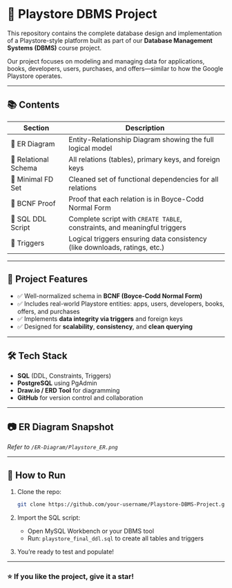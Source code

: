 # 📱 Playstore DBMS Project

This repository contains the complete database design and implementation of a Playstore-style platform built as part of our **Database Management Systems (DBMS)** course project.

Our project focuses on modeling and managing data for applications, books, developers, users, purchases, and offers—similar to how the Google Playstore operates.

---

## 📚 Contents

| Section                     | Description                                                                 |
|----------------------------|-----------------------------------------------------------------------------|
| 🔸 ER Diagram               | Entity-Relationship Diagram showing the full logical model                  |
| 🔸 Relational Schema        | All relations (tables), primary keys, and foreign keys                      |
| 🔸 Minimal FD Set           | Cleaned set of functional dependencies for all relations                    |
| 🔸 BCNF Proof               | Proof that each relation is in Boyce-Codd Normal Form                       |
| 🔸 SQL DDL Script           | Complete script with `CREATE TABLE`, constraints, and meaningful triggers   |
| 🔸 Triggers                 | Logical triggers ensuring data consistency (like downloads, ratings, etc.) |

---

## 📌 Project Features

- ✅ Well-normalized schema in **BCNF (Boyce-Codd Normal Form)**
- ✅ Includes real-world Playstore entities: apps, users, developers, books, offers, and purchases
- ✅ Implements **data integrity via triggers** and foreign keys
- ✅ Designed for **scalability**, **consistency**, and **clean querying**

---

## 🛠️ Tech Stack

- **SQL** (DDL, Constraints, Triggers)
- **PostgreSQL** using PgAdmin
- **Draw.io / ERD Tool** for diagramming
- **GitHub** for version control and collaboration

---

## 📷 ER Diagram Snapshot

_Refer to `/ER-Diagram/Playstore_ER.png`_

---

## 📝 How to Run

1. Clone the repo:
   ```bash
   git clone https://github.com/your-username/Playstore-DBMS-Project.git
   ```

2. Import the SQL script:
   - Open MySQL Workbench or your DBMS tool
   - Run: `playstore_final_ddl.sql` to create all tables and triggers

3. You’re ready to test and populate!


---

### ⭐ If you like the project, give it a star!
